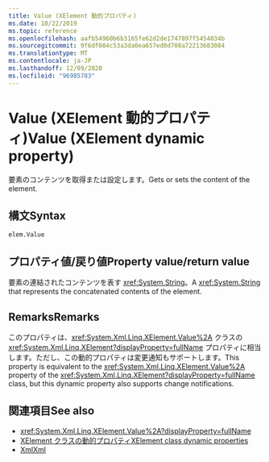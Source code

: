 ```yaml
---
title: Value (XElement 動的プロパティ)
ms.date: 10/22/2019
ms.topic: reference
ms.openlocfilehash: aafb54960b6b3165fe62d2de1747897f5454034b
ms.sourcegitcommit: 9f6df084c53a3da0ea657ed0d708a72213683084
ms.translationtype: MT
ms.contentlocale: ja-JP
ms.lasthandoff: 12/09/2020
ms.locfileid: "96985783"
---
```

# <a name="value-xelement-dynamic-property"></a><span data-ttu-id="bd594-102">Value (XElement 動的プロパティ)</span><span class="sxs-lookup"><span data-stu-id="bd594-102">Value (XElement dynamic property)</span></span>

<span data-ttu-id="bd594-103">要素のコンテンツを取得または設定します。</span><span class="sxs-lookup"><span data-stu-id="bd594-103">Gets or sets the content of the element.</span></span>

## <a name="syntax"></a><span data-ttu-id="bd594-104">構文</span><span class="sxs-lookup"><span data-stu-id="bd594-104">Syntax</span></span>

```xaml
elem.Value
```

## <a name="property-valuereturn-value"></a><span data-ttu-id="bd594-105">プロパティ値/戻り値</span><span class="sxs-lookup"><span data-stu-id="bd594-105">Property value/return value</span></span>

<span data-ttu-id="bd594-106">要素の連結されたコンテンツを表す <xref:System.String>。</span><span class="sxs-lookup"><span data-stu-id="bd594-106">A <xref:System.String> that represents the concatenated contents of the element.</span></span>

## <a name="remarks"></a><span data-ttu-id="bd594-107">Remarks</span><span class="sxs-lookup"><span data-stu-id="bd594-107">Remarks</span></span>

<span data-ttu-id="bd594-108">このプロパティは、<xref:System.Xml.Linq.XElement.Value%2A> クラスの <xref:System.Xml.Linq.XElement?displayProperty=fullName> プロパティに相当します。ただし、この動的プロパティは変更通知もサポートします。</span><span class="sxs-lookup"><span data-stu-id="bd594-108">This property is equivalent to the <xref:System.Xml.Linq.XElement.Value%2A> property of the <xref:System.Xml.Linq.XElement?displayProperty=fullName> class, but this dynamic property also supports change notifications.</span></span>

## <a name="see-also"></a><span data-ttu-id="bd594-109">関連項目</span><span class="sxs-lookup"><span data-stu-id="bd594-109">See also</span></span>

- <xref:System.Xml.Linq.XElement.Value%2A?displayProperty=fullName>
- [<span data-ttu-id="bd594-110">XElement クラスの動的プロパティ</span><span class="sxs-lookup"><span data-stu-id="bd594-110">XElement class dynamic properties</span></span>](attribute-xelement-dynamic-property.md)
- [<span data-ttu-id="bd594-111">Xml</span><span class="sxs-lookup"><span data-stu-id="bd594-111">Xml</span></span>](xml-xelement-dynamic-property.md)
